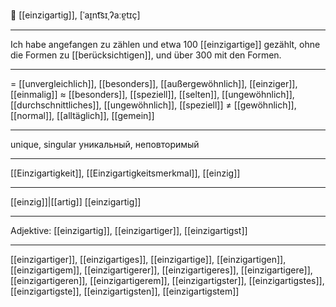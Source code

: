 
🌟 [[einzigartig]], [ˈaɪ̯nt͡sɪˌʔaːɐ̯tɪç]

---
Ich habe angefangen zu zählen und etwa 100 [[einzigartige]] gezählt, ohne die Formen zu [[berücksichtigen]], und über 300 mit den Formen.

---
= [[unvergleichlich]], [[besonders]], [[außergewöhnlich]],  [[einziger]], [[einmalig]]
≈ [[besonders]], [[speziell]], [[selten]], [[ungewöhnlich]],  [[durchschnittliches]], [[ungewöhnlich]], [[speziell]]
≠ [[gewöhnlich]], [[normal]], [[alltäglich]], [[gemein]]

---
unique, singular
уникальный, неповторимый

---
[[Einzigartigkeit]], [[Einzigartigkeitsmerkmal]], [[einzig]]

---
[[einzig]]|[[artig]]
[[einzigartig]]

---
Adjektive: [[einzigartig]], [[einzigartiger]], [[einzigartigst]]

---
[[einzigartiger]], [[einzigartiges]], [[einzigartige]], [[einzigartigen]], [[einzigartigem]], [[einzigartigerer]], [[einzigartigeres]], [[einzigartigere]], [[einzigartigeren]], [[einzigartigerem]], [[einzigartigster]], [[einzigartigstes]], [[einzigartigste]], [[einzigartigsten]], [[einzigartigstem]]